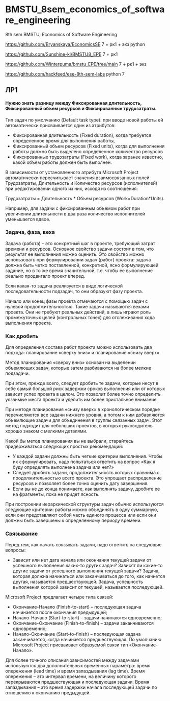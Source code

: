 # BMSTU_8sem_economics_of_software_engineering
8th sem BMSTU, Economics of Software Engineering

https://github.com/Bryanskaya/EconomicsSE 7 + рк1 + экз python

https://github.com/Sunshine-ki/BMSTU8_EPE 7 + рк1

https://github.com/Winterpuma/bmstu_EPE/tree/main 7 + рк1 + экз

https://github.com/hackfeed/ese-8th-sem-labs python 7

## ЛР1

#### Нужно знать разницу между Фиксированная длительность, Фиксированный объем ресурсов и Фиксированные трудозатраты.

Тип задач по умолчанию (Default task type): при вводе новой работы ей автоматически присваивается один из атрибутов: 
* Фиксированная длительность (Fixed duration), когда требуется определенное время для выполнения работы, 
* Фиксированный объем ресурсов (Fixed units), когда для выполнения работы должно быть выделено определенное количество ресурсов
* Фиксированные трудозатраты (Fixed work), когда заранее известно, какой объем работы должен быть выполнен. 

В зависимости от установленного атрибута Microsoft Project автоматически пересчитывает значения взаимосвязанных полей Трудозатраты, Длительность и Количество ресурсов (исполнителей) при редактировании одного из них, исходя из соотношения: 

Трудозатраты = Длительность * Объем ресурсов    (Work=Duration*Units). 

Например, для задачи с фиксированным объемом работ при увеличении длительности в два раза количество исполнителей уменьшается вдвое. 

### Задача, фаза, веха
Задача (работа) – это конкретный шаг в проекте, требующий затрат времени и ресурсов. Основное свойство задачи состоит в том, что результат ее выполнения можно оценить. Это свойство можно использовать при формулировании задач (работ) проекта: задача должна быть четко поставленной, конкретной, ясно формулирующей задание, но в то же время значительной, т.е. чтобы ее выполнение реально продвигало проект вперед. 

Если какая-то задача реализуется в виде логической последовательности подзадач, то они образуют фазу проекта. 

Начало или конец фазы проекта отмечаются с помощью задач с нулевой продолжительностью. Такие задачи называются вехами проекта. Они не требуют реальных действий, а лишь играют роль промежуточных целей (контрольных точек) для отслеживания хода выполнения проекта.

### Как дробить
Для определения состава работ проекта можно использовать два подхода: 
планирование «сверху вниз» и планирование «снизу вверх». 

Метод планирования «сверху вниз» основан на выделении объемлющих задач, 
которые затем разбиваются на более мелкие подзадачи. 

При этом, прежде всего, следует дробить те задачи, которые несут в себе самый
большой риск задержки сроков выполнения или от которых зависит успех проекта
в целом. Это позволит более точно определить уязвимые места проекта и уделить
им более пристальное внимание. 

При методе планирования «снизу вверх» в хронологическом порядке
перечисляются все задачи нижнего уровня, а потом к ним добавляются
объемлющие задачи для объединения в группы связанных задач. Этот метод
подходит для небольших проектов, в которых руководитель хорошо знаком с
мелкими деталями. 

Какой бы метод планирования вы не выбрали, старайтесь придерживаться
следующих простых рекомендаций: 

* У каждой задачи должны быть четкие критерии выполнения. Чтобы их
сформулировать, надо попытаться ответить на вопрос «Как я буду определять
выполнена задача или нет?» 
* Следует дробить задачи, продолжительность которых сравнима с
продолжительностью всего проекта. Это упрощает распределение ресурсов и
позволяет более точно оценить дату завершения. 
* Если вы не до конца понимаете, как выполнять задачу, дробите ее на
фрагменты, пока не придет ясность.

При построении иерархической структуры задач обычно используются следующие
критерии: работы можно объединять в одну суммарную, если они представляют
собой часть единого процесса или если они должны быть завершены к
определенному периоду времени. 

### Связывание
Перед тем, как начать связывать задачи, надо ответить на следующие
вопросы: 
* Зависит или нет дата начала или окончания текущей задачи от успешного
выполнения каких-то других задач? 
Зависят ли какие-то другие задачи от успешного выполнения текущей
задачи? 
Задача, которая должна начинаться или заканчиваться до того, как начнется
другая, называется предшествующей. Задача, успешность выполнения которой
зависит от текущей, называется последующей. 


Microsoft Project предлагает
четыре типа связей: 
* Окончание-Начало (Finish-to-start) – последующая задача начинается
после окончания предыдущей; 
* Начало-Начало (Start-to-start) – задачи начинаются одновременно; 
* Окончание-Окончание (Finish-to-finish) – задачи заканчиваются
одновременно; 
* Начало-Окончание (Start-to-finish) – последующая задача заканчивается, 
когда начинается предшествующая. 
По умолчанию Microsoft Project присваивает образуемой связи тип
«Окончание-Начало». 


Для более точного описания зависимостей между задачами используются
два дополнительных временных параметра: время опережения (lead time) и время
запаздывания (lag time). Время опережения – это интервал времени, на величину
которого перекрываются предшествующая и последующая задачи. Время
запаздывания – это время задержки начала последующей задачи по отношению к
окончанию предыдущей.
